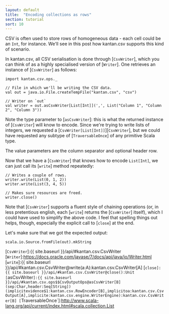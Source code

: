 ```yaml
---
layout: default
title:  "Encoding collections as rows"
section: tutorial
sort: 10
---
```

CSV is often used to store rows of homogeneous data - each cell could be an `Int`, for instance. We'll see in this post
how kantan.csv supports this kind of scenario.

In kantan.csv, all CSV serialisation is done through [`CsvWriter`], which you can think of as a highly specialised
version of [`Writer`]. One retrieves an instance of [`CsvWriter`] as follows:

```tut:silent
import kantan.csv.ops._

// File in which we'll be writing the CSV data.
val out = java.io.File.createTempFile("kantan.csv", "csv")

// Writer on `out`
val writer = out.asCsvWriter[List[Int]](',', List("Column 1", "Column 2", "Column 3"))
```

Note the type parameter to [`asCsvWriter`]: this is what the returned instance of [`CsvWriter`] will know to encode.
Since we're trying to write lists of integers, we requested a [`CsvWriter[List[Int]]`][`CsvWriter`], but we could have
requested any subtype of [`TraversableOnce`] of any primitive Scala type. 

The value parameters are the column separator and optional header row.

Now that we have a [`CsvWriter`] that knows how to encode `List[Int]`, we can just call its [`write`] method repeatedly:

```tut:silent
// Writes a couple of rows.
writer.write(List(0, 1, 2))
writer.write(List(3, 4, 5))

// Makes sure resources are freed.
writer.close()
```

Note that [`CsvWriter`] supports a fluent style of chaining operations (or, in less pretentious english, each [`write`]
returns the [`CsvWriter`] itself), which I could have used to simplify the above code. I feel that spelling things out
helps, though, especially the explicit call to [`close`] at the end.

Let's make sure that we got the expected output:

```tut
scala.io.Source.fromFile(out).mkString
```


[`CsvWriter`]:{{ site.baseurl }}/api/#kantan.csv.CsvWriter
[`Writer`]:https://docs.oracle.com/javase/7/docs/api/java/io/Writer.html
[`write`]:{{ site.baseurl }}/api/#kantan.csv.CsvWriter@write(a:A):kantan.csv.CsvWriter[A]
[`close]:{{ site.baseurl }}/api/#kantan.csv.CsvWriter@close():Unit
[`asCsvWriter`]:{{ site.baseurl }}/api/#kantan.csv.ops$$CsvOutputOps@asCsvWriter[B](sep:Char,header:Seq[String])(implicitevidence$1:kantan.csv.RowEncoder[B],implicitoa:kantan.csv.CsvOutput[A],implicite:kantan.csv.engine.WriterEngine):kantan.csv.CsvWriter[B]
[`TraversableOnce`]:http://www.scala-lang.org/api/current/index.html#scala.collection.List